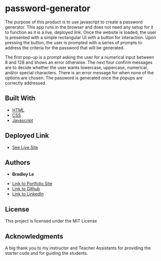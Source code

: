 # password-generator

The purpose of this product is to use javascript to create a password generator. This app runs in the browser and does not need any setup for it to function as it is a live, deployed link. Once the website is loaded, the user is presented with a simple rectangular UI with a button for interaction. Upon pressing the button, the user is prompted with a series of prompts to address the criteria for the password that will be generated. 

The first pop-up is a prompt asking the user for a numerical input between 8 and 128 and shows an error otherwise. The next four confirm messages are to decide whether the user wants lowercase, uppercase, numerical, and/or special characters. There is an error message for when none of the options are chosen. The password is generated once the popups are correctly addressed.

## Built With

* [HTML](https://developer.mozilla.org/en-US/docs/Web/HTML)
* [CSS](https://developer.mozilla.org/en-US/docs/Web/CSS)
* [Javascript](https://developer.mozilla.org/en-US/docs/Web/JavaScript)

## Deployed Link

* [See Live Site](https://pentazoned.github.io/password-generator/)


## Authors

* **Bradley Le** 

- [Link to Portfolio Site](https://pentazoned.github.io/portfolio-1/)
- [Link to Github](https://github.com/PentaZoned)
- [Link to LinkedIn](https://www.linkedin.com/in/bradley-le-/)

## License

This project is licensed under the MIT License 

## Acknowledgments

A big thank you to my instructor and Teacher Assistants for providing the starter code and for guiding the students. 
